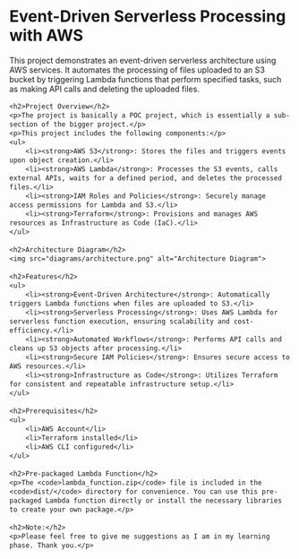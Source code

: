 <!DOCTYPE html>
<html lang="en">
<head>
    <meta charset="UTF-8">
    <meta name="viewport" content="width=device-width, initial-scale=1.0">
    <title>Event-Driven Serverless Processing with AWS</title>
</head>
<body>
    <h1>Event-Driven Serverless Processing with AWS</h1>
    <p>This project demonstrates an event-driven serverless architecture using AWS services. It automates the processing of files uploaded to an S3 bucket by triggering Lambda functions that perform specified tasks, such as making API calls and deleting the uploaded files.</p>

    <h2>Project Overview</h2>
    <p>The project is basically a POC project, which is essentially a sub-section of the bigger project.</p>
    <p>This project includes the following components:</p>
    <ul>
        <li><strong>AWS S3</strong>: Stores the files and triggers events upon object creation.</li>
        <li><strong>AWS Lambda</strong>: Processes the S3 events, calls external APIs, waits for a defined period, and deletes the processed files.</li>
        <li><strong>IAM Roles and Policies</strong>: Securely manage access permissions for Lambda and S3.</li>
        <li><strong>Terraform</strong>: Provisions and manages AWS resources as Infrastructure as Code (IaC).</li>
    </ul>

    <h2>Architecture Diagram</h2>
    <img src="diagrams/architecture.png" alt="Architecture Diagram">

    <h2>Features</h2>
    <ul>
        <li><strong>Event-Driven Architecture</strong>: Automatically triggers Lambda functions when files are uploaded to S3.</li>
        <li><strong>Serverless Processing</strong>: Uses AWS Lambda for serverless function execution, ensuring scalability and cost-efficiency.</li>
        <li><strong>Automated Workflows</strong>: Performs API calls and cleans up S3 objects after processing.</li>
        <li><strong>Secure IAM Policies</strong>: Ensures secure access to AWS resources.</li>
        <li><strong>Infrastructure as Code</strong>: Utilizes Terraform for consistent and repeatable infrastructure setup.</li>
    </ul>

    <h2>Prerequisites</h2>
    <ul>
        <li>AWS Account</li>
        <li>Terraform installed</li>
        <li>AWS CLI configured</li>
    </ul>

    <h2>Pre-packaged Lambda Function</h2>
    <p>The <code>lambda_function.zip</code> file is included in the <code>dist/</code> directory for convenience. You can use this pre-packaged Lambda function directly or install the necessary libraries to create your own package.</p>

    <h2>Note:</h2>
    <p>Please feel free to give me suggestions as I am in my learning phase. Thank you.</p>

</body>
</html>
